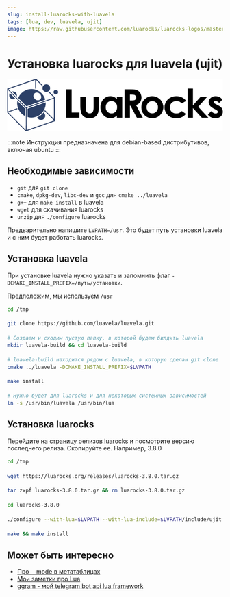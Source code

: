 ```yaml
---
slug: install-luarocks-with-luavela
tags: [lua, dev, luavela, ujit]
image: https://raw.githubusercontent.com/luarocks/luarocks-logos/master/luarocks_new_logo.png
---
```


# Установка luarocks для luavela (ujit)

![luarocks-logo-png](https://raw.githubusercontent.com/luarocks/luarocks-logos/master/luarocks_new_logo.png)

:::note
Инструкция предназначена для debian-based дистрибутивов, включая ubuntu
:::

## Необходимые зависимости

- `git` для `git clone`
- `cmake`, `dpkg-dev`, `libc-dev` и `gcc` для `cmake ../luavela`
- `g++` для `make install` в luavela
- `wget` для скачивания luarocks
- `unzip` для `./configure` luarocks

Предварительно напишите `LVPATH=/usr`. Это будет путь установки luavela и с ним будет работать luarocks.

<!--truncate-->


## Установка luavela

При установке luavela нужно указать и запомнить флаг `-DCMAKE_INSTALL_PREFIX=/путь/установки`.

Предположим, мы используем `/usr`

```bash
cd /tmp

git clone https://github.com/luavela/luavela.git

# Создаем и сходим пустую папку, в которой будем билдить luavela
mkdir luavela-build && cd luavela-build

# luavela-build находится рядом с luavela, в которую сделан git clone
cmake ../luavela -DCMAKE_INSTALL_PREFIX=$LVPATH

make install

# Нужно будет для luarocks и для некоторых системных зависимостей
ln -s /usr/bin/luavela /usr/bin/lua
```

## Установка luarocks

Перейдите на [страницу релизов luarocks](https://luarocks.org/releases) и посмотрите версию последнего релиза. Скопируйте ее. Например, 3.8.0

```bash
cd /tmp

wget https://luarocks.org/releases/luarocks-3.8.0.tar.gz

tar zxpf luarocks-3.8.0.tar.gz && rm luarocks-3.8.0.tar.gz

cd luarocks-3.8.0

./configure --with-lua=$LVPATH --with-lua-include=$LVPATH/include/ujit --with-lua-interpreter=luavela

make && make install
```

## Может быть интересно

- [Про __mode в метатаблицах](../2020-01-21-lua-metatables-mode.md)
- [Мои заметки про Lua](/docs/programming/lua)
- [ggram - мой telegram bot api lua framework](https://git.io/ggram)

